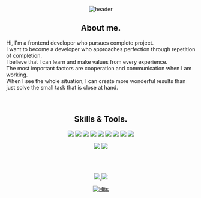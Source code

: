 <div align="center">

![header](https://capsule-render.vercel.app/api?type=waving&color=c9e861&height=200&text=hyojin✪‿✪&fontColor=304680)


## About me.
<div align="start">
Hi, I'm a frontend developer who pursues complete project.</br>
I want to become a developer who approaches perfection through repetition of completion. </br>
I believe that I can learn and make values from every experience.</br>
The most important factors are cooperation and communication when I am working.</br>
When I see the whole situation, I can create more wonderful results than just solve the small task that is close at hand.</br>
</div>

</br>
</br>

## Skills & Tools.
<div align="center">
<img src="https://img.shields.io/badge/React-61DAFB?style=flat-square&logo=React&logoColor=white"/> <img src="https://img.shields.io/badge/Next.js-black?style=flat-square&logo=nextdotjs&logoColor=white"/>
<img src="https://img.shields.io/badge/JavaScript-F7DF1E?style=flat-square&logo=JavaScript&logoColor=white"/>
<img src="https://img.shields.io/badge/TypeScript-3178C6?style=flat-square&logo=typescript&logoColor=white"/>
<img src="https://img.shields.io/badge/recoil-black?style=flat-square&logo=-Recoil&logoColor=white"/>
<img src="https://img.shields.io/badge/NestJS-E0234E?style=flat-square&logo=nestjs&logoColor=white"/>
<img src="https://img.shields.io/badge/mongoDB-47A248?style=flat-square&logo=mongodb&logoColor=white"/>
<img src="https://img.shields.io/badge/Sass-CC6699?style=flat-square&logo=sass&logoColor=white"/>
<img src="https://img.shields.io/badge/styled--components-DB7093?style=flat-square&logo=styledcomponents&logoColor=white"/>


<img src="https://img.shields.io/badge/Git-F05032?style=flat-square&logo=Git&logoColor=white"/> <img src="https://img.shields.io/badge/Git/GitHub-181717?style=flat-square&logo=GitHub&logoColor=white"/>

</div>

</br>
</br>

<a href="https://hyothorhyo.tistory.com/"><img src="https://img.shields.io/badge/tistory-000000?style=flat-square&logo=tistory&logoColor=white"/> <a href="https://hyothorhyo.tistory.com/"><img src="https://img.shields.io/badge/Gmail-005FF9?style=flat-square&logo=mail&logoColor=white"/>
  
  
[![Hits](https://hits.seeyoufarm.com/api/count/incr/badge.svg?url=https%3A%2F%2Fgithub.com%2Fgjbae1212%2Fhit-counter&count_bg=%23313E62&title_bg=%23E3CDB5&icon=github.svg&icon_color=%23DBD9D9&title=hits&edge_flat=true)](https://hits.seeyoufarm.com)

</div>

